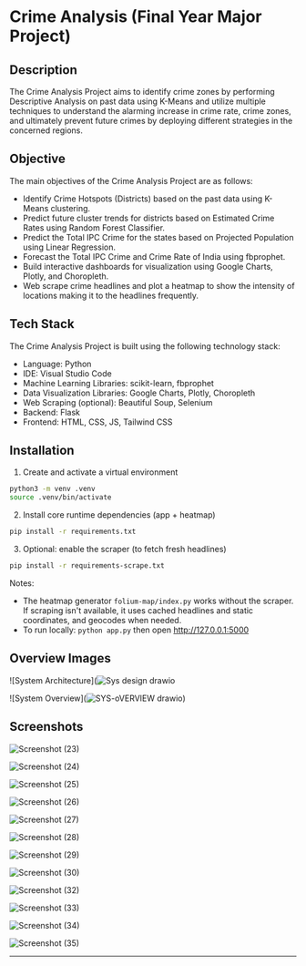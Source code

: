 # Crime Analysis (Final Year Major Project)

## Description

The Crime Analysis Project aims to identify crime zones by performing Descriptive Analysis on past data using K-Means and utilize multiple techniques to understand the alarming increase in crime rate, crime zones, and ultimately prevent future crimes by deploying different strategies in the concerned regions.

## Objective

The main objectives of the Crime Analysis Project are as follows:

- Identify Crime Hotspots (Districts) based on the past data using K-Means clustering.
- Predict future cluster trends for districts based on Estimated Crime Rates using Random Forest Classifier.
- Predict the Total IPC Crime for the states based on Projected Population using Linear Regression.
- Forecast the Total IPC Crime and Crime Rate of India using fbprophet.
- Build interactive dashboards for visualization using Google Charts, Plotly, and Choropleth.
- Web scrape crime headlines and plot a heatmap to show the intensity of locations making it to the headlines frequently.

## Tech Stack

The Crime Analysis Project is built using the following technology stack:

- Language: Python
- IDE: Visual Studio Code
- Machine Learning Libraries: scikit-learn, fbprophet
- Data Visualization Libraries: Google Charts, Plotly, Choropleth
- Web Scraping (optional): Beautiful Soup, Selenium
- Backend: Flask
- Frontend: HTML, CSS, JS, Tailwind CSS

## Installation

1) Create and activate a virtual environment

```bash
python3 -m venv .venv
source .venv/bin/activate
```

2) Install core runtime dependencies (app + heatmap)

```bash
pip install -r requirements.txt
```

3) Optional: enable the scraper (to fetch fresh headlines)

```bash
pip install -r requirements-scrape.txt
```

Notes:

- The heatmap generator `folium-map/index.py` works without the scraper. If scraping isn't available, it uses cached headlines and static coordinates, and geocodes when needed.
- To run locally: `python app.py` then open http://127.0.0.1:5000

## Overview Images

![System Architecture](![Sys design drawio](https://github.com/Mubeen-Zaki/Final_Year_Project/assets/54596472/f173f587-beaa-4521-ae5e-839cb22cebaf)

![System Overview](![SYS-oVERVIEW drawio](https://github.com/Mubeen-Zaki/Final_Year_Project/assets/54596472/ec6d7e87-6aa4-4ef7-9e0b-74ce4f762582))

## Screenshots

![Screenshot (23)](https://github.com/Mubeen-Zaki/Final_Year_Project/assets/54596472/db23820b-abca-4bea-a4af-0fb81ed3e14c)

![Screenshot (24)](https://github.com/Mubeen-Zaki/Final_Year_Project/assets/54596472/a1e83f68-8e43-4188-9a4b-77fcc338ad8c)

![Screenshot (25)](https://github.com/Mubeen-Zaki/Final_Year_Project/assets/54596472/4e0f7013-136f-4c7a-8e0d-f64cbda26974)

![Screenshot (26)](https://github.com/Mubeen-Zaki/Final_Year_Project/assets/54596472/b38f73a9-1637-482a-a453-f9e166571d3d)

![Screenshot (27)](https://github.com/Mubeen-Zaki/Final_Year_Project/assets/54596472/9dc41d72-2efe-4485-9c7a-41d3a0cf47c3)

![Screenshot (28)](https://github.com/Mubeen-Zaki/Final_Year_Project/assets/54596472/25e246c1-0806-4532-bc57-5d65cb348217)

![Screenshot (29)](https://github.com/Mubeen-Zaki/Final_Year_Project/assets/54596472/f2ee44fd-4ec5-4749-acc5-1f937b3284d0)

![Screenshot (30)](https://github.com/Mubeen-Zaki/Final_Year_Project/assets/54596472/b3dd897e-032a-43c7-863d-a1861f0525ef)

![Screenshot (32)](https://github.com/Mubeen-Zaki/Final_Year_Project/assets/54596472/9f2596c6-b885-4e2d-b2b9-dca5f954080a)

![Screenshot (33)](https://github.com/Mubeen-Zaki/Final_Year_Project/assets/54596472/633803d3-aba3-4f7c-af9c-7b46fad89cc5)

![Screenshot (34)](https://github.com/Mubeen-Zaki/Final_Year_Project/assets/54596472/1e7ac49e-4314-4b02-a722-00fbbb37c378)

![Screenshot (35)](https://github.com/Mubeen-Zaki/Final_Year_Project/assets/54596472/9dde4c84-f202-4b36-99ff-504f59ad1a39)

---
